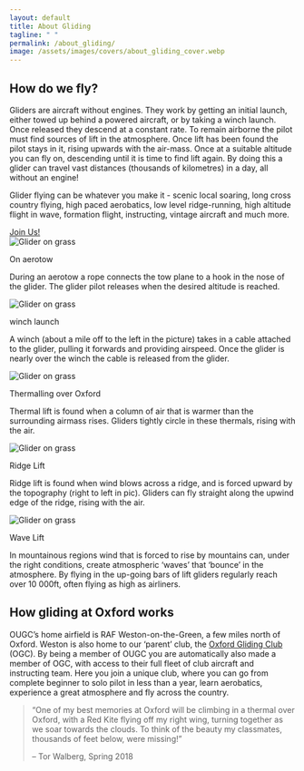 ```yaml
---
layout: default
title: About Gliding
tagline: " "
permalink: /about_gliding/
image: /assets/images/covers/about_gliding_cover.webp
---
```


## How do we fly?
Gliders are aircraft without engines. They work by getting an initial launch, either towed up behind a powered aircraft, or by taking a winch launch. Once released they descend at a constant rate. To remain airborne the pilot must find sources of lift in the atmosphere. Once lift has been found the pilot stays in it, rising upwards with the air-mass. Once at a suitable altitude you can fly on, descending until it is time to find lift again. By doing this a glider can travel vast distances (thousands of kilometres) in a day, all without an engine!

Glider flying can be whatever you make it - scenic local soaring, long cross country flying, high paced aerobatics, low level ridge-running, high altitude flight in wave, formation flight, instructing, vintage aircraft and much more. 

<div class="home-button-wrapper">
  <a href="/membership/join/" class="big-button">Join Us!</a>
</div>

<div class="feature-section">
  <div class="feature-image">
    <img src="../assets/images/about_gliding/aerotow.webp" alt="Glider on grass">
  </div>
  <div class="feature-text">
    <p class="feature-label">On aerotow</p>
    <p class="feature-description">
      During an aerotow a rope connects the tow plane to a hook in the nose of the glider. The glider pilot releases when the desired altitude is reached.
    </p>
  </div>
</div>

<div class="feature-section">
  <div class="feature-image">
    <img src="../assets/images/about_gliding/winch.webp" alt="Glider on grass">
  </div>
  <div class="feature-text">
    <p class="feature-label">winch launch</p>
    <p class="feature-description">
      A winch (about a mile off to the left in the picture) takes in a cable attached to the glider, pulling it forwards and providing airspeed. Once the glider is nearly over the winch the cable is released from the glider.
    </p>
  </div>
</div>

<div class="feature-section">
  <div class="feature-image">
    <img src="../assets/images/about_gliding/thermal.webp" alt="Glider on grass">
  </div>
  <div class="feature-text">
    <p class="feature-label">Thermalling over Oxford</p>
    <p class="feature-description">
      Thermal lift is found when a column of air that is warmer than the surrounding airmass rises. Gliders tightly circle in these thermals, rising with the air.
    </p>
  </div>
</div>


<div class="feature-section">
  <div class="feature-image">
    <img src="../assets/images/about_gliding/ridge.webp" alt="Glider on grass">
  </div>
  <div class="feature-text">
    <p class="feature-label">Ridge Lift</p>
    <p class="feature-description">
      Ridge lift is found when wind blows across a ridge, and is forced upward by the topography (right to left in pic). Gliders can fly straight along the upwind edge of the ridge, rising with the air.
    </p>
  </div>
</div>

<div class="feature-section">
  <div class="feature-image">
    <img src="../assets/images/about_gliding/wave.webp" alt="Glider on grass">
  </div>
  <div class="feature-text">
    <p class="feature-label">Wave Lift</p>
    <p class="feature-description">
      In mountainous regions wind that is forced to rise by mountains can, under the right conditions, create atmospheric ‘waves’ that ‘bounce’ in the atmosphere. By flying in the up-going bars of lift gliders regularly reach over 10 000ft, often flying as high as airliners.
    </p>
  </div>
</div>

## How gliding at Oxford works
OUGC’s home airfield is RAF Weston-on-the-Green, a few miles north of Oxford. Weston is also home to our ‘parent’ club, the [Oxford Gliding Club](https://www.oxfordgliding.com/) (OGC). By being a member of OUGC you are automatically also made a member of OGC, with access to their full fleet of club aircraft and instructing team. Here you join a unique club, where you can go from complete beginner to solo pilot in less than a year, learn aerobatics, experience a great atmosphere and fly across the country. 

<blockquote class="testimonial">
  <p>
    “One of my best memories at Oxford will be climbing in a thermal over Oxford, 
    with a Red Kite flying off my right wing, turning together as we soar towards the clouds. 
    To think of the beauty my classmates, thousands of feet below, were missing!”
  </p>
  <footer>– Tor Walberg, Spring 2018</footer>
</blockquote>